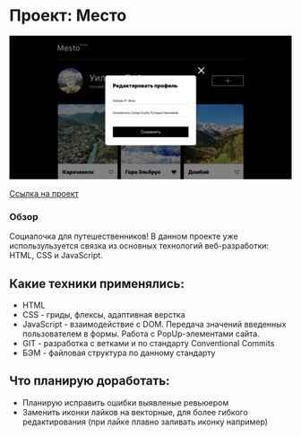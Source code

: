 # Проект: Место

![Превью проекта](mesto_preview.png)

[Ссылка на проект](https://smootha.github.io/mesto/)

### Обзор
Социалочка для путешественников!
В данном проекте уже использульзуется связка из основных технологий веб-разработки: HTML, CSS и JavaScript.

## Какие техники применялись:

* HTML
* CSS - гриды, флексы, адаптивная верстка
* JavaScript - взаимодействие с DOM. Передача значений введенных пользователем в формы. Работа с PopUp-элементами сайта.
* GIT - разработка с ветками и по стандарту Conventional Commits
* БЭМ - файловая структура по данному стандарту

## Что планирую доработать:
* Планирую исправить ошибки выявленые ревьюером
* Заменить иконки лайков на векторные, для более гибкого редактирования (при лайке плавно заливать иконку например)

